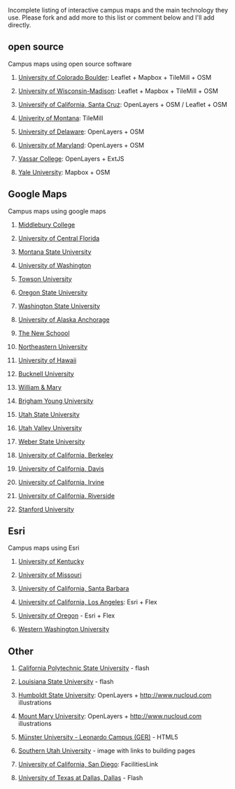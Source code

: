 Incomplete listing of interactive campus maps and the main technology they use. Please fork and add more to this list or comment below and I'll add directly.

## open source

Campus maps using open source software

1. [University of Colorado Boulder](http://www.colorado.edu/map/): Leaflet + Mapbox + TileMill + OSM

1. [University of Wisconsin-Madison](http://map.wisc.edu/): Leaflet + Mapbox + TileMill + OSM

1. [Universify of California, Santa Cruz](http://maps.ucsc.edu/): OpenLayers + OSM / Leaflet + OSM

1. [Univerity of Montana](http://map.umt.edu/): TileMill

1. [University of Delaware](http://maps.rdms.udel.edu/map/index.php): OpenLayers + OSM

1. [University of Maryland](https://terpnav.umd.edu/map/): OpenLayers + OSM

1. [Vassar College](http://info.vassar.edu/visit/maps/): OpenLayers + ExtJS

1. [Yale University](http://map.yale.edu/place/building/WTS): Mapbox + OSM


## Google Maps

Campus maps using google maps

1. [Middlebury College](http://www.middlebury.edu/about/campus/campusmap/interactive)

1. [University of Central Florida](http://map.ucf.edu/)

1. [Montana State University](http://www.montana.edu/campusmap/)

1. [University of Washington](http://www.washington.edu/maps/)

1. [Towson University](http://www.towson.edu/main/maps/)

1. [Oregon State University](http://oregonstate.edu/campusmap/)

1. [Washington State University](http://map.wsu.edu/)

1. [University of Alaska Anchorage](http://www.uaa.alaska.edu/map/interactive.cfm)

1. [The New Schoool](http://www.newschool.edu/about/campus-map/)

1. [Northeastern University](http://www.northeastern.edu/neuhome/about/maps.html)

1. [University of Hawaii](http://manoa.hawaii.edu/campusmap/)

1. [Bucknell University](http://www.bucknell.edu/script/communication/map/)

1. [William & Mary](http://www.wm.edu/about/visiting/campusmap/index.php)

1. [Brigham Young University](http://map.byu.edu/)

1. [Utah State University](http://www.usu.edu/map/)

1. [Utah Valley University](http://www.uvu.edu/maps/orem.html)

1. [Weber State University](http://www.weber.edu/weberstatemap/)

1. [University of California, Berkeley](http://www.berkeley.edu/map/googlemap/)

1. [University of California, Davis](http://campusmap.ucdavis.edu)

1. [University of California, Irvine](http:/www.uci.edu/campusmap)

1. [University of California, Riverside](http://campusmap.ucr.edu/imap/)

1. [Stanford University](http://campus-map.stanford.edu/)

## Esri

Campus maps using Esri

1. [University of Kentucky](http://maps.uky.edu/campusmap/)

1. [University of Missouri](http://map.missouri.edu/) 

1. [University of California, Santa Barbara](http://map.geog.ucsb.edu)

1. [University of California, Los Angeles](http://maps.ucla.edu/campus): Esri + Flex

1. [University of Oregon](http://map.uoregon.edu/) - Esri + Flex

1. [Western Washington University](http://www.wwu.edu/map)

## Other

1. [California Polytechnic State University](http://maps.calpoly.edu/) - flash

1. [Louisiana State University](http://campusmap.lsu.edu/map/framesetup.asp) - flash

1. [Humboldt State University](http://humboldt.edu/explore/): OpenLayers + http://www.nucloud.com illustrations

1. [Mount Mary University](http://www.mtmary.edu/campuslife/getting-around-campus/campus-map.html): OpenLayers + http://www.nucloud.com illustrations

1. [Münster University - Leonardo Campus (GER)](http://www.leonardocampus.de/) - HTML5

1. [Southern Utah University](http://www.suu.edu/campmap/campus.html) - image with links to building pages

1. [University of California, San Diego](http://maps.ucsd.edu/mapping/viewer/default.htm): FacilitiesLink

1. [University of Texas at Dallas, Dallas](http://www.utdallas.edu/maps/) - Flash 

